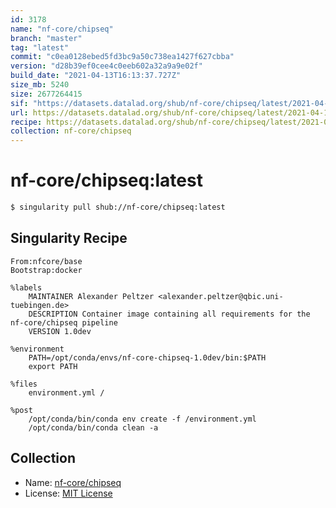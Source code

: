 ```yaml
---
id: 3178
name: "nf-core/chipseq"
branch: "master"
tag: "latest"
commit: "c0ea0128ebed5fd3bc9a50c738ea1427f627cbba"
version: "d28b39ef0cee4c0eeb602a32a9a9e02f"
build_date: "2021-04-13T16:13:37.727Z"
size_mb: 5240
size: 2677264415
sif: "https://datasets.datalad.org/shub/nf-core/chipseq/latest/2021-04-13-c0ea0128-d28b39ef/d28b39ef0cee4c0eeb602a32a9a9e02f.simg"
url: https://datasets.datalad.org/shub/nf-core/chipseq/latest/2021-04-13-c0ea0128-d28b39ef/
recipe: https://datasets.datalad.org/shub/nf-core/chipseq/latest/2021-04-13-c0ea0128-d28b39ef/Singularity
collection: nf-core/chipseq
---
```


# nf-core/chipseq:latest

```bash
$ singularity pull shub://nf-core/chipseq:latest
```

## Singularity Recipe

```singularity
From:nfcore/base
Bootstrap:docker

%labels
    MAINTAINER Alexander Peltzer <alexander.peltzer@qbic.uni-tuebingen.de>
    DESCRIPTION Container image containing all requirements for the nf-core/chipseq pipeline
    VERSION 1.0dev

%environment
    PATH=/opt/conda/envs/nf-core-chipseq-1.0dev/bin:$PATH
    export PATH

%files
    environment.yml /

%post
    /opt/conda/bin/conda env create -f /environment.yml
    /opt/conda/bin/conda clean -a
```

## Collection

 - Name: [nf-core/chipseq](https://github.com/nf-core/chipseq)
 - License: [MIT License](https://api.github.com/licenses/mit)

